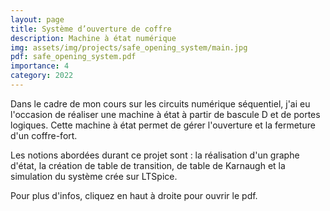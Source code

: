 ```yaml
---
layout: page
title: Système d’ouverture de coffre
description: Machine à état numérique
img: assets/img/projects/safe_opening_system/main.jpg
pdf: safe_opening_system.pdf
importance: 4
category: 2022
---
```


Dans le cadre de mon cours sur les circuits numérique séquentiel, j'ai eu l'occasion de réaliser une machine à état à partir de bascule D et de portes logiques. Cette machine à état permet de gérer l'ouverture et la fermeture d'un coffre-fort.

Les notions abordées durant ce projet sont : la réalisation d'un graphe d'état, la création de table de transition, de table de Karnaugh et la simulation du système crée sur LTSpice.

Pour plus d'infos, cliquez en haut à droite pour ouvrir le pdf.
